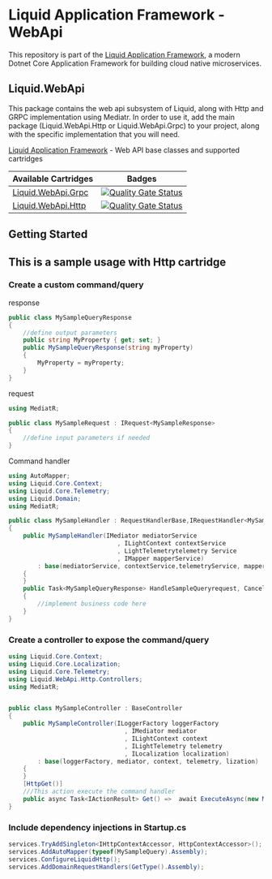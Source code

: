 Liquid Application Framework - WebApi
===================================

This repository is part of the [Liquid Application Framework](https://github.com/Avanade/Liquid-Application-Framework), a modern Dotnet Core Application Framework for building cloud native microservices.

Liquid.WebApi
-----------
This package contains the web api subsystem of Liquid, along with Http and GRPC implementation using Mediatr. In order to use it, add the main package (Liquid.WebApi.Http or Liquid.WebApi.Grpc) to your project, along with the specific implementation that you will need. 

[Liquid Application Framework](https://github.com/Avanade/Liquid-Application-Framework) - Web API base classes and supported cartridges

|Available Cartridges|Badges|
|:--|--|
|[Liquid.WebApi.Grpc](https://github.com/Avanade/Liquid.Services/tree/main/src/Liquid.WebApi.Grpc)|[![Quality Gate Status](https://sonarcloud.io/api/project_badges/measure?project=Avanade_Liquid.WebApi.Grpc&metric=alert_status)](https://sonarcloud.io/dashboard?id=Avanade_Liquid.WebApi.Grpc)|
|[Liquid.WebApi.Http](https://github.com/Avanade/Liquid.Services/tree/main/src/Liquid.WebApi.Http)|[![Quality Gate Status](https://sonarcloud.io/api/project_badges/measure?project=Avanade_Liquid.WebApi.Http&metric=alert_status)](https://sonarcloud.io/dashboard?id=Avanade_Liquid.WebApi.Http)|


Getting Started
---------------
## This is a sample usage with Http cartridge
### Create a custom command/query

response
```C#
public class MySampleQueryResponse
{
    //define output parameters
    public string MyProperty { get; set; }
    public MySampleQueryResponse(string myProperty)
    {
        MyProperty = myProperty;
    }
}
```
request
```C#
using MediatR;
```
```C#
public class MySampleRequest : IRequest<MySampleResponse>
{
    //define input parameters if needed
}
```
Command handler
```C#
using AutoMapper;
using Liquid.Core.Context;
using Liquid.Core.Telemetry;
using Liquid.Domain;
using MediatR;
```
```C#
public class MySampleHandler : RequestHandlerBase,IRequestHandler<MySampleQuery, MySampleQueryResponse>
{
    public MySampleHandler(IMediator mediatorService
                              , ILightContext contextService
                              , LightTelemetrytelemetry Service
                              , IMapper mapperService)
        : base(mediatorService, contextService,telemetryService, mapperService)
    {
    }
    public Task<MySampleQueryResponse> HandleSampleQueryrequest, CancellationToken cancellationToken)
    {
        //implement business code here
    }
}
```
### Create a controller to expose the command/query
```C#
using Liquid.Core.Context;
using Liquid.Core.Localization;
using Liquid.Core.Telemetry;
using Liquid.WebApi.Http.Controllers;
using MediatR;
```
```C#

public class MySampleController : BaseController
{       
    public MySampleController(ILoggerFactory loggerFactory
                                , IMediator mediator
                                , ILightContext context
                                , ILightTelemetry telemetry
                                , ILocalization localization) 
        : base(loggerFactory, mediator, context, telemetry, lization)
    {
    }
    [HttpGet()]
    ///This action execute the command handler
    public async Task<IActionResult> Get() =>  await ExecuteAsync(new MySampleQuery());    
}

```
### Include dependency injections in Startup.cs
```C#
services.TryAddSingleton<IHttpContextAccessor, HttpContextAccessor>();
services.AddAutoMapper(typeof(MySampleQuery).Assembly);
services.ConfigureLiquidHttp();
services.AddDomainRequestHandlers(GetType().Assembly);
```